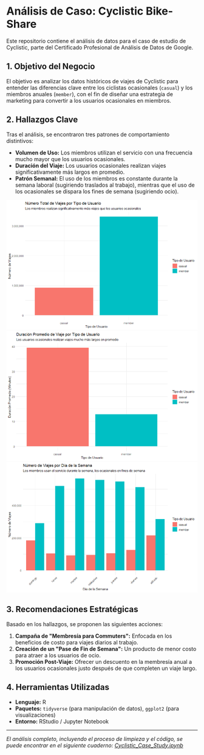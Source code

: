# Análisis de Caso: Cyclistic Bike-Share

Este repositorio contiene el análisis de datos para el caso de estudio de Cyclistic, parte del Certificado Profesional de Análisis de Datos de Google.

## 1. Objetivo del Negocio
El objetivo es analizar los datos históricos de viajes de Cyclistic para entender las diferencias clave entre los ciclistas ocasionales (`casual`) y los miembros anuales (`member`), con el fin de diseñar una estrategia de marketing para convertir a los usuarios ocasionales en miembros.

## 2. Hallazgos Clave
Tras el análisis, se encontraron tres patrones de comportamiento distintivos:
* **Volumen de Uso:** Los miembros utilizan el servicio con una frecuencia mucho mayor que los usuarios ocasionales.
* **Duración del Viaje:** Los usuarios ocasionales realizan viajes significativamente más largos en promedio.
* **Patrón Semanal:** El uso de los miembros es constante durante la semana laboral (sugiriendo traslados al trabajo), mientras que el uso de los ocasionales se dispara los fines de semana (sugiriendo ocio).

![Gráfico de Viajes por Usuario](01_total_rides_by_type.png)
![Gráfico de Duración Promedio de Viaje](02_avg_duration_by_type.png)
![Gráfico de Viajes por Día de la Semana](03_rides_by_weekday.png)

## 3. Recomendaciones Estratégicas
Basado en los hallazgos, se proponen las siguientes acciones:
1.  **Campaña de "Membresía para Commuters":** Enfocada en los beneficios de costo para viajes diarios al trabajo.
2.  **Creación de un "Pase de Fin de Semana":** Un producto de menor costo para atraer a los usuarios de ocio.
3.  **Promoción Post-Viaje:** Ofrecer un descuento en la membresía anual a los usuarios ocasionales justo después de que completen un viaje largo.

## 4. Herramientas Utilizadas
* **Lenguaje:** R
* **Paquetes:** `tidyverse` (para manipulación de datos), `ggplot2` (para visualizaciones)
* **Entorno:** RStudio / Jupyter Notebook

---
*El análisis completo, incluyendo el proceso de limpieza y el código, se puede encontrar en el siguiente cuaderno: [Cyclistic_Case_Study.ipynb](cyclistic_case_study.Rmd)*
